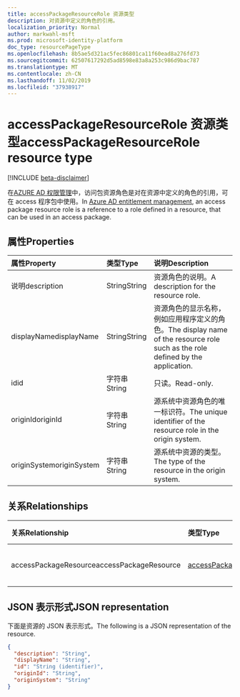 ```yaml
---
title: accessPackageResourceRole 资源类型
description: 对资源中定义的角色的引用。
localization_priority: Normal
author: markwahl-msft
ms.prod: microsoft-identity-platform
doc_type: resourcePageType
ms.openlocfilehash: 8b5ae5d321ac5fec86801ca11f60ead8a276fd73
ms.sourcegitcommit: 62507617292d5ad8598e83a8a253c986d9bac787
ms.translationtype: MT
ms.contentlocale: zh-CN
ms.lasthandoff: 11/02/2019
ms.locfileid: "37938917"
---
```

# <a name="accesspackageresourcerole-resource-type"></a><span data-ttu-id="fb88f-103">accessPackageResourceRole 资源类型</span><span class="sxs-lookup"><span data-stu-id="fb88f-103">accessPackageResourceRole resource type</span></span>

[!INCLUDE [beta-disclaimer](../../includes/beta-disclaimer.md)]

<span data-ttu-id="fb88f-104">在[AZURE AD 权限管理](entitlementmanagement-root.md)中，访问包资源角色是对在资源中定义的角色的引用，可在 access 程序包中使用。</span><span class="sxs-lookup"><span data-stu-id="fb88f-104">In [Azure AD entitlement management](entitlementmanagement-root.md), an access package resource role is a reference to a role defined in a resource, that can be used in an access package.</span></span>

## <a name="properties"></a><span data-ttu-id="fb88f-105">属性</span><span class="sxs-lookup"><span data-stu-id="fb88f-105">Properties</span></span>

| <span data-ttu-id="fb88f-106">属性</span><span class="sxs-lookup"><span data-stu-id="fb88f-106">Property</span></span>     | <span data-ttu-id="fb88f-107">类型</span><span class="sxs-lookup"><span data-stu-id="fb88f-107">Type</span></span>        | <span data-ttu-id="fb88f-108">说明</span><span class="sxs-lookup"><span data-stu-id="fb88f-108">Description</span></span> |
|:-------------|:------------|:------------|
|<span data-ttu-id="fb88f-109">说明</span><span class="sxs-lookup"><span data-stu-id="fb88f-109">description</span></span>|<span data-ttu-id="fb88f-110">String</span><span class="sxs-lookup"><span data-stu-id="fb88f-110">String</span></span>|<span data-ttu-id="fb88f-111">资源角色的说明。</span><span class="sxs-lookup"><span data-stu-id="fb88f-111">A description for the resource role.</span></span>|
|<span data-ttu-id="fb88f-112">displayName</span><span class="sxs-lookup"><span data-stu-id="fb88f-112">displayName</span></span>|<span data-ttu-id="fb88f-113">String</span><span class="sxs-lookup"><span data-stu-id="fb88f-113">String</span></span>|<span data-ttu-id="fb88f-114">资源角色的显示名称，例如应用程序定义的角色。</span><span class="sxs-lookup"><span data-stu-id="fb88f-114">The display name of the resource role such as the role defined by the application.</span></span>|
|<span data-ttu-id="fb88f-115">id</span><span class="sxs-lookup"><span data-stu-id="fb88f-115">id</span></span>|<span data-ttu-id="fb88f-116">字符串</span><span class="sxs-lookup"><span data-stu-id="fb88f-116">String</span></span>| <span data-ttu-id="fb88f-117">只读。</span><span class="sxs-lookup"><span data-stu-id="fb88f-117">Read-only.</span></span>|
|<span data-ttu-id="fb88f-118">originId</span><span class="sxs-lookup"><span data-stu-id="fb88f-118">originId</span></span>|<span data-ttu-id="fb88f-119">字符串</span><span class="sxs-lookup"><span data-stu-id="fb88f-119">String</span></span>|<span data-ttu-id="fb88f-120">源系统中资源角色的唯一标识符。</span><span class="sxs-lookup"><span data-stu-id="fb88f-120">The unique identifier of the resource role in the origin system.</span></span> |
|<span data-ttu-id="fb88f-121">originSystem</span><span class="sxs-lookup"><span data-stu-id="fb88f-121">originSystem</span></span>|<span data-ttu-id="fb88f-122">字符串</span><span class="sxs-lookup"><span data-stu-id="fb88f-122">String</span></span>|<span data-ttu-id="fb88f-123">源系统中资源的类型。</span><span class="sxs-lookup"><span data-stu-id="fb88f-123">The type of the resource in the origin system.</span></span>|

## <a name="relationships"></a><span data-ttu-id="fb88f-124">关系</span><span class="sxs-lookup"><span data-stu-id="fb88f-124">Relationships</span></span>

| <span data-ttu-id="fb88f-125">关系</span><span class="sxs-lookup"><span data-stu-id="fb88f-125">Relationship</span></span> | <span data-ttu-id="fb88f-126">类型</span><span class="sxs-lookup"><span data-stu-id="fb88f-126">Type</span></span>        | <span data-ttu-id="fb88f-127">描述</span><span class="sxs-lookup"><span data-stu-id="fb88f-127">Description</span></span> |
|:-------------|:------------|:------------|
|<span data-ttu-id="fb88f-128">accessPackageResource</span><span class="sxs-lookup"><span data-stu-id="fb88f-128">accessPackageResource</span></span>|[<span data-ttu-id="fb88f-129">accessPackageResource</span><span class="sxs-lookup"><span data-stu-id="fb88f-129">accessPackageResource</span></span>](accesspackageresource.md)| <span data-ttu-id="fb88f-p101">只读。可为空。</span><span class="sxs-lookup"><span data-stu-id="fb88f-p101">Read-only. Nullable.</span></span>|

## <a name="json-representation"></a><span data-ttu-id="fb88f-132">JSON 表示形式</span><span class="sxs-lookup"><span data-stu-id="fb88f-132">JSON representation</span></span>

<span data-ttu-id="fb88f-133">下面是资源的 JSON 表示形式。</span><span class="sxs-lookup"><span data-stu-id="fb88f-133">The following is a JSON representation of the resource.</span></span>

<!-- {
  "blockType": "resource",
  "optionalProperties": [

  ],
  "@odata.type": "microsoft.graph.accessPackageResourceRole",
  "baseType": "",
  "keyProperty": "id"
}-->

```json
{
  "description": "String",
  "displayName": "String",
  "id": "String (identifier)",
  "originId": "String",
  "originSystem": "String"
}
```

<!-- uuid: 16cd6b66-4b1a-43a1-adaf-3a886856ed98
2019-02-04 14:57:30 UTC -->
<!-- {
  "type": "#page.annotation",
  "description": "accessPackageResourceRole resource",
  "keywords": "",
  "section": "documentation",
  "tocPath": ""
}-->
